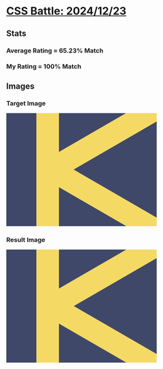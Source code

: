 # [CSS Battle: 2024/12/23](https://cssbattle.dev/play/hkqUzZ6o0zHOLlaRgYvT)

## Stats

### Average Rating = 65.23% Match

### My Rating = 100% Match

## Images

### Target Image

![](./images/target.png)

### Result Image

![](./images/result.png)
